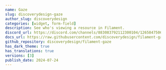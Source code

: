 ```yaml
---
name: Gaze
slug: discoverydesign-gaze
author_slug: discoverydesign
categories: [widget, form-field]
description: See who's viewing a resource in Filament.
discord_url: https://discord.com/channels/883083792112300104/1265847506022174760
docs_url: https://raw.githubusercontent.com/discoverydesign/filament-gaze/main/README.md
github_repository: discoverydesign/filament-gaze
has_dark_theme: true
has_translations: true
versions: [3]
publish_date: 2024-07-24
---
```

